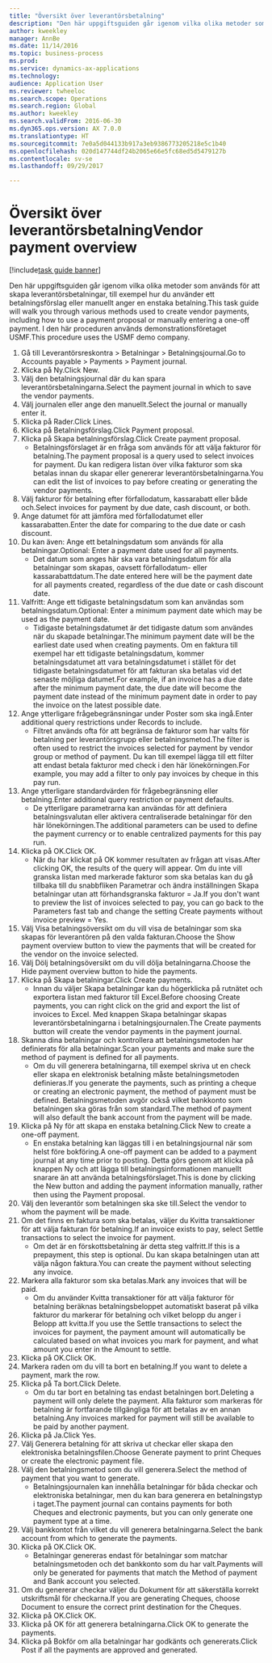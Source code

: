 ```yaml
--- 
title: "Översikt över leverantörsbetalning"
description: "Den här uppgiftsguiden går igenom vilka olika metoder som används för att skapa leverantörsbetalningar, till exempel hur du använder ett betalningsförslag eller manuellt anger en enstaka betalning."
author: kweekley
manager: AnnBe
ms.date: 11/14/2016
ms.topic: business-process
ms.prod: 
ms.service: dynamics-ax-applications
ms.technology: 
audience: Application User
ms.reviewer: twheeloc
ms.search.scope: Operations
ms.search.region: Global
ms.author: kweekley
ms.search.validFrom: 2016-06-30
ms.dyn365.ops.version: AX 7.0.0
ms.translationtype: HT
ms.sourcegitcommit: 7e0a5d044133b917a3eb9386773205218e5c1b40
ms.openlocfilehash: 020d147744df24b2065e66e5fc68ed5d5479127b
ms.contentlocale: sv-se
ms.lasthandoff: 09/29/2017

---
```

# <a name="vendor-payment-overview"></a><span data-ttu-id="ca340-103">Översikt över leverantörsbetalning</span><span class="sxs-lookup"><span data-stu-id="ca340-103">Vendor payment overview</span></span>

[!include[task guide banner](../../includes/task-guide-banner.md)]

<span data-ttu-id="ca340-104">Den här uppgiftsguiden går igenom vilka olika metoder som används för att skapa leverantörsbetalningar, till exempel hur du använder ett betalningsförslag eller manuellt anger en enstaka betalning.</span><span class="sxs-lookup"><span data-stu-id="ca340-104">This task guide will walk you through various methods used to create vendor payments, including how to use a payment proposal or manually entering a one-off payment.</span></span> <span data-ttu-id="ca340-105">I den här proceduren används demonstrationsföretaget USMF.</span><span class="sxs-lookup"><span data-stu-id="ca340-105">This procedure uses the USMF demo company.</span></span>

1. <span data-ttu-id="ca340-106">Gå till Leverantörsreskontra > Betalningar > Betalningsjournal.</span><span class="sxs-lookup"><span data-stu-id="ca340-106">Go to Accounts payable > Payments > Payment journal.</span></span>
2. <span data-ttu-id="ca340-107">Klicka på Ny.</span><span class="sxs-lookup"><span data-stu-id="ca340-107">Click New.</span></span>
3. <span data-ttu-id="ca340-108">Välj den betalningsjournal där du kan spara leverantörsbetalningarna.</span><span class="sxs-lookup"><span data-stu-id="ca340-108">Select the payment journal in which to save the vendor payments.</span></span> 
4. <span data-ttu-id="ca340-109">Välj journalen eller ange den manuellt.</span><span class="sxs-lookup"><span data-stu-id="ca340-109">Select the journal or manually enter it.</span></span>
5. <span data-ttu-id="ca340-110">Klicka på Rader.</span><span class="sxs-lookup"><span data-stu-id="ca340-110">Click Lines.</span></span>
6. <span data-ttu-id="ca340-111">Klicka på Betalningsförslag.</span><span class="sxs-lookup"><span data-stu-id="ca340-111">Click Payment proposal.</span></span>
7. <span data-ttu-id="ca340-112">Klicka på Skapa betalningsförslag.</span><span class="sxs-lookup"><span data-stu-id="ca340-112">Click Create payment proposal.</span></span>
    * <span data-ttu-id="ca340-113">Betalningsförslaget är en fråga som används för att välja fakturor för betalning.</span><span class="sxs-lookup"><span data-stu-id="ca340-113">The payment proposal is a query used to select invoices for payment.</span></span> <span data-ttu-id="ca340-114">Du kan redigera listan över vilka fakturor som ska betalas innan du skapar eller genererar leverantörsbetalningarna.</span><span class="sxs-lookup"><span data-stu-id="ca340-114">You can edit the list of invoices to pay before creating or generating the vendor payments.</span></span>  
8. <span data-ttu-id="ca340-115">Välj fakturor för betalning efter förfallodatum, kassarabatt eller både och.</span><span class="sxs-lookup"><span data-stu-id="ca340-115">Select invoices for payment by due date, cash discount, or both.</span></span> 
9. <span data-ttu-id="ca340-116">Ange datumet för att jämföra med förfallodatumet eller kassarabatten.</span><span class="sxs-lookup"><span data-stu-id="ca340-116">Enter the date for comparing to the due date or cash discount.</span></span> 
10. <span data-ttu-id="ca340-117">Du kan även: Ange ett betalningsdatum som används för alla betalningar.</span><span class="sxs-lookup"><span data-stu-id="ca340-117">Optional: Enter a payment date used for all payments.</span></span>
    * <span data-ttu-id="ca340-118">Det datum som anges här ska vara betalningsdatum för alla betalningar som skapas, oavsett förfallodatum- eller kassarabattdatum.</span><span class="sxs-lookup"><span data-stu-id="ca340-118">The date entered here will be the payment date for all payments created, regardless of the due date or cash discount date.</span></span>  
11. <span data-ttu-id="ca340-119">Valfritt: Ange ett tidigaste betalningsdatum som kan användas som betalningsdatum.</span><span class="sxs-lookup"><span data-stu-id="ca340-119">Optional: Enter a minimum payment date which may be used as the payment date.</span></span>
    * <span data-ttu-id="ca340-120">Tidigaste betalningsdatumet är det tidigaste datum som användes när du skapade betalningar.</span><span class="sxs-lookup"><span data-stu-id="ca340-120">The minimum payment date will be the earliest date used when creating payments.</span></span> <span data-ttu-id="ca340-121">Om en faktura till exempel har ett tidigaste betalningsdatum, kommer betalningsdatumet att vara betalningsdatumet i stället för det tidigaste betalningsdatumet för att fakturan ska betalas vid det senaste möjliga datumet.</span><span class="sxs-lookup"><span data-stu-id="ca340-121">For example, if an invoice has a due date after the minimum payment date, the due date will become the payment date instead of the minimum payment date in order to pay the invoice on the latest possible date.</span></span>  
12. <span data-ttu-id="ca340-122">Ange ytterligare frågebegränsningar under Poster som ska ingå.</span><span class="sxs-lookup"><span data-stu-id="ca340-122">Enter additional query restrictions under Records to include.</span></span>
    * <span data-ttu-id="ca340-123">Filtret används ofta för att begränsa de fakturor som har valts för betalning per leverantörsgrupp eller betalningsmetod.</span><span class="sxs-lookup"><span data-stu-id="ca340-123">The filter is often used to restrict the invoices selected for payment by vendor group or method of payment.</span></span> <span data-ttu-id="ca340-124">Du kan till exempel lägga till ett filter att endast betala fakturor med check i den här lönekörningen.</span><span class="sxs-lookup"><span data-stu-id="ca340-124">For example, you may add a filter to only pay invoices by cheque in this pay run.</span></span>  
13. <span data-ttu-id="ca340-125">Ange ytterligare standardvärden för frågebegränsning eller betalning.</span><span class="sxs-lookup"><span data-stu-id="ca340-125">Enter additional query restriction or payment defaults.</span></span> 
    * <span data-ttu-id="ca340-126">De ytterligare parametrarna kan användas för att definiera betalningsvalutan eller aktivera centraliserade betalningar för den här lönekörningen.</span><span class="sxs-lookup"><span data-stu-id="ca340-126">The additional parameters can be used to define the payment currency or to enable centralized payments for this pay run.</span></span>  
14. <span data-ttu-id="ca340-127">Klicka på OK.</span><span class="sxs-lookup"><span data-stu-id="ca340-127">Click OK.</span></span>
    * <span data-ttu-id="ca340-128">När du har klickat på OK kommer resultaten av frågan att visas.</span><span class="sxs-lookup"><span data-stu-id="ca340-128">After clicking OK, the results of the query will appear.</span></span> <span data-ttu-id="ca340-129">Om du inte vill granska listan med markerade fakturor som ska betalas kan du gå tillbaka till du snabbfliken Parametrar och ändra inställningen Skapa betalningar utan att förhandsgranska fakturor = Ja.</span><span class="sxs-lookup"><span data-stu-id="ca340-129">If you don't want to preview the list of invoices selected to pay, you can go back to the Parameters fast tab and change the setting Create payments without invoice preview = Yes.</span></span>  
15. <span data-ttu-id="ca340-130">Välj Visa betalningsöversikt om du vill visa de betalningar som ska skapas för leverantören på den valda fakturan.</span><span class="sxs-lookup"><span data-stu-id="ca340-130">Choose the Show payment overview button to view the payments that will be created for the vendor on the invoice selected.</span></span>
16. <span data-ttu-id="ca340-131">Välj Dölj betalningsöversikt om du vill dölja betalningarna.</span><span class="sxs-lookup"><span data-stu-id="ca340-131">Choose the Hide payment overview button to hide the payments.</span></span> 
17. <span data-ttu-id="ca340-132">Klicka på Skapa betalningar.</span><span class="sxs-lookup"><span data-stu-id="ca340-132">Click Create payments.</span></span>
    * <span data-ttu-id="ca340-133">Innan du väljer Skapa betalningar kan du högerklicka på rutnätet och exportera listan med fakturor till Excel.</span><span class="sxs-lookup"><span data-stu-id="ca340-133">Before choosing Create payments, you can right click on the grid and export the list of invoices to Excel.</span></span> <span data-ttu-id="ca340-134">Med knappen Skapa betalningar skapas leverantörsbetalningarna i betalningsjournalen.</span><span class="sxs-lookup"><span data-stu-id="ca340-134">The Create payments button will create the vendor payments in the payment journal.</span></span>  
18. <span data-ttu-id="ca340-135">Skanna dina betalningar och kontrollera att betalningsmetoden har definierats för alla betalningar.</span><span class="sxs-lookup"><span data-stu-id="ca340-135">Scan your payments and make sure the method of payment is defined for all payments.</span></span> 
    * <span data-ttu-id="ca340-136">Om du vill generera betalningarna, till exempel skriva ut en check eller skapa en elektronisk betalning måste betalningsmetoden definieras.</span><span class="sxs-lookup"><span data-stu-id="ca340-136">If you generate the payments, such as printing a cheque or creating an electronic payment, the method of payment must be defined.</span></span> <span data-ttu-id="ca340-137">Betalningsmetoden avgör också vilket bankkonto som betalningen ska göras från som standard.</span><span class="sxs-lookup"><span data-stu-id="ca340-137">The method of payment will also default the bank account from the payment will be made.</span></span>  
19. <span data-ttu-id="ca340-138">Klicka på Ny för att skapa en enstaka betalning.</span><span class="sxs-lookup"><span data-stu-id="ca340-138">Click New to create a one-off payment.</span></span>
    * <span data-ttu-id="ca340-139">En enstaka betalning kan läggas till i en betalningsjournal när som helst före bokföring.</span><span class="sxs-lookup"><span data-stu-id="ca340-139">A one-off payment can be added to a payment journal at any time prior to posting.</span></span> <span data-ttu-id="ca340-140">Detta görs genom att klicka på knappen Ny och att lägga till betalningsinformationen manuellt snarare än att använda betalningsförslaget.</span><span class="sxs-lookup"><span data-stu-id="ca340-140">This is done by clicking the New button and adding the payment information manually, rather then using the Payment proposal.</span></span>  
20. <span data-ttu-id="ca340-141">Välj den leverantör som betalningen ska ske till.</span><span class="sxs-lookup"><span data-stu-id="ca340-141">Select the vendor to whom the payment will be made.</span></span>
21. <span data-ttu-id="ca340-142">Om det finns en faktura som ska betalas, väljer du Kvitta transaktioner för att välja fakturan för betalning.</span><span class="sxs-lookup"><span data-stu-id="ca340-142">If an invoice exists to pay, select Settle transactions to select the invoice for payment.</span></span>
    * <span data-ttu-id="ca340-143">Om det är en förskottsbetalning är detta steg valfritt.</span><span class="sxs-lookup"><span data-stu-id="ca340-143">If this is a prepayment, this step is optional.</span></span> <span data-ttu-id="ca340-144">Du kan skapa betalningen utan att välja någon faktura.</span><span class="sxs-lookup"><span data-stu-id="ca340-144">You can create the payment without selecting any invoice.</span></span>  
22. <span data-ttu-id="ca340-145">Markera alla fakturor som ska betalas.</span><span class="sxs-lookup"><span data-stu-id="ca340-145">Mark any invoices that will be paid.</span></span>
    * <span data-ttu-id="ca340-146">Om du använder Kvitta transaktioner för att välja fakturor för betalning beräknas betalningsbeloppet automatiskt baserat på vilka fakturor du markerar för betalning och vilket belopp du anger i Belopp att kvitta.</span><span class="sxs-lookup"><span data-stu-id="ca340-146">If you use the Settle transactions to select the invoices for payment, the payment amount will automatically be calculated based on what invoices you mark for payment, and what amount you enter in the Amount to settle.</span></span>  
23. <span data-ttu-id="ca340-147">Klicka på OK.</span><span class="sxs-lookup"><span data-stu-id="ca340-147">Click OK.</span></span>
24. <span data-ttu-id="ca340-148">Markera raden om du vill ta bort en betalning.</span><span class="sxs-lookup"><span data-stu-id="ca340-148">If you want to delete a payment, mark the row.</span></span>
25. <span data-ttu-id="ca340-149">Klicka på Ta bort.</span><span class="sxs-lookup"><span data-stu-id="ca340-149">Click Delete.</span></span>
    * <span data-ttu-id="ca340-150">Om du tar bort en betalning tas endast betalningen bort.</span><span class="sxs-lookup"><span data-stu-id="ca340-150">Deleting a payment will only delete the payment.</span></span> <span data-ttu-id="ca340-151">Alla fakturor som markeras för betalning är fortfarande tillgängliga för att betalas av en annan betalning.</span><span class="sxs-lookup"><span data-stu-id="ca340-151">Any invoices marked for payment will still be available to be paid by another payment.</span></span>  
26. <span data-ttu-id="ca340-152">Klicka på Ja.</span><span class="sxs-lookup"><span data-stu-id="ca340-152">Click Yes.</span></span>
27. <span data-ttu-id="ca340-153">Välj Generera betalning för att skriva ut checkar eller skapa den elektroniska betalningsfilen.</span><span class="sxs-lookup"><span data-stu-id="ca340-153">Choose Generate payment to print Cheques or create the electronic payment file.</span></span>
28. <span data-ttu-id="ca340-154">Välj den betalningsmetod som du vill generera.</span><span class="sxs-lookup"><span data-stu-id="ca340-154">Select the method of payment that you want to generate.</span></span>
    * <span data-ttu-id="ca340-155">Betalningsjournalen kan innehålla betalningar för båda checkar och elektroniska betalningar, men du kan bara generera en betalningstyp i taget.</span><span class="sxs-lookup"><span data-stu-id="ca340-155">The payment journal can contains payments for both Cheques and electronic payments, but you can only generate one payment type at a time.</span></span>  
29. <span data-ttu-id="ca340-156">Välj bankkontot från vilket du vill generera betalningarna.</span><span class="sxs-lookup"><span data-stu-id="ca340-156">Select the bank account from which to generate the payments.</span></span>
30. <span data-ttu-id="ca340-157">Klicka på OK.</span><span class="sxs-lookup"><span data-stu-id="ca340-157">Click OK.</span></span>
    * <span data-ttu-id="ca340-158">Betalningar genereras endast för betalningar som matchar betalningsmetoden och det bankkonto som du har valt.</span><span class="sxs-lookup"><span data-stu-id="ca340-158">Payments will only be generated for payments that match the Method of payment and Bank account you selected.</span></span>  
31. <span data-ttu-id="ca340-159">Om du genererar checkar väljer du Dokument för att säkerställa korrekt utskriftsmål för checkarna.</span><span class="sxs-lookup"><span data-stu-id="ca340-159">If you are generating Cheques, choose Document to ensure the correct print destination for the Cheques.</span></span>
32. <span data-ttu-id="ca340-160">Klicka på OK.</span><span class="sxs-lookup"><span data-stu-id="ca340-160">Click OK.</span></span>
33. <span data-ttu-id="ca340-161">Klicka på OK för att generera betalningarna.</span><span class="sxs-lookup"><span data-stu-id="ca340-161">Click OK to generate the payments.</span></span>
34. <span data-ttu-id="ca340-162">Klicka på Bokför om alla betalningar har godkänts och genererats.</span><span class="sxs-lookup"><span data-stu-id="ca340-162">Click Post if all the payments are approved and generated.</span></span> 


